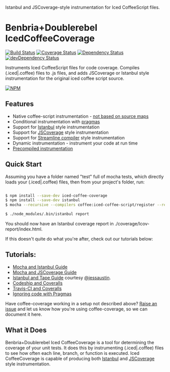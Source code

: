 Istanbul and JSCoverage-style instrumentation for Iced CoffeeScript files.

Benbria+Doublerebel IcedCoffeeCoverage
======================

[![Build Status](https://travis-ci.org/benbria/coffee-coverage.svg?branch=master)](https://travis-ci.org/benbria/coffee-coverage)
[![Coverage Status](https://coveralls.io/repos/benbria/coffee-coverage/badge.svg?branch=master)](https://coveralls.io/r/benbria/coffee-coverage?branch=master)
[![Dependency Status](https://david-dm.org/benbria/coffee-coverage.svg)](https://david-dm.org/benbria/coffee-coverage)
[![devDependency Status](https://david-dm.org/benbria/coffee-coverage/dev-status.svg)](https://david-dm.org/benbria/coffee-coverage#info=devDependencies)

Instruments Iced CoffeeScript files for code coverage.  Compiles (.iced|.coffee) files to .js files, and adds JSCoverage or Istanbul style instrumentation for the original iced coffee script source.

[![NPM](https://nodei.co/npm/coffee-coverage.png?downloads=true&downloadRank=true&stars=true)](https://npmjs.org/package/coffee-coverage)

Features
--------

* Native coffee-script instrumentation - [not based on source maps](./docs/comparison-to-ibrik.md)
* Conditional instrumentation with [pragmas](./docs/pragmas.md)
* Support for [Istanbul](./docs/HOWTO-istanbul.md) style instrumentation
* Support for [JSCoverage](./docs/HOWTO-jscoverage.md) style instrumentation
* Support for [Streamline compiler](./docs/streamline.md) style instrumentation
* Dynamic instrumentation - instrument your code at run time
* [Precompiled instrumentation](./docs/cli.md)

Quick Start
-----------

Assuming you have a folder named "test" full of mocha tests, which directly loads your (.iced|.coffee)
files, then from your project's folder, run:

```bash

$ npm install --save-dev iced-coffee-coverage
$ npm install --save-dev istanbul
$ mocha --recursive --compilers coffee:iced-coffee-script/register --require iced-coffee-coverage/register-istanbul test

$ ./node_modules/.bin/istanbul report
```

You should now have an Istanbul coverage report in ./coverage/lcov-report/index.html.

If this doesn't quite do what you're after, check out our tutorials below:

Tutorials:
----------

* [Mocha and Istanbul Guide](./docs/HOWTO-istanbul.md)
* [Mocha and JSCoverage Guide](./docs/HOWTO-jscoverage.md)
* [Istanbul and Tape Guide](./docs/HOWTO-tape-not-mocha.md) courtesy [@jessaustin](https://github.com/jessaustin).
* [Codeship and Coveralls](./docs/HOWTO-codeship-and-coveralls.md)
* [Travis-CI and Coveralls](./docs/HOWTO-travisci-and-coveralls.md)
* [Ignoring code with Pragmas](./docs/pragmas.md)

Have coffee-coverage working in a setup not described above?
[Raise an issue](https://github.com/benbria/coffee-coverage/issues/new) and let us know how you're
using coffee-coverage, so we can document it here.

What it Does
------------

Benbria+Doublerebel Iced CoffeeCoverage is a tool for determining the coverage of your unit tests.  It does this
by instrumenting (.iced|.coffee) files to see how often each line, branch, or function is executed.
Iced CoffeeCoverage is capable of producing both [Istanbul](./docs/HOWTO-istanbul.md) and
[JSCoverage](./docs/HOWTO-jscoverage.md) style instrumentation.
